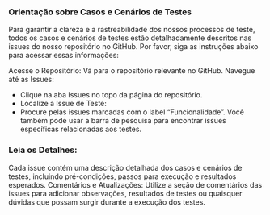 ### Orientação sobre Casos e Cenários de Testes
Para garantir a clareza e a rastreabilidade dos nossos processos de teste, todos os casos e cenários de testes estão detalhadamente descritos nas issues do nosso repositório no GitHub. Por favor, siga as instruções abaixo para acessar essas informações:

Acesse o Repositório:
Vá para o repositório relevante no GitHub.
Navegue até as Issues:
- Clique na aba Issues no topo da página do repositório.
- Localize a Issue de Teste:
- Procure pelas issues marcadas com o label “Funcionalidade”.
Você também pode usar a barra de pesquisa para encontrar issues específicas relacionadas aos testes.
### Leia os Detalhes:
Cada issue contém uma descrição detalhada dos casos e cenários de testes, incluindo pré-condições, passos para execução e resultados esperados.
Comentários e Atualizações:
Utilize a seção de comentários das issues para adicionar observações, resultados de testes ou quaisquer dúvidas que possam surgir durante a execução dos testes.
